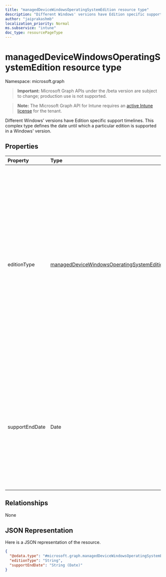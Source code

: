 ```yaml
---
title: "managedDeviceWindowsOperatingSystemEdition resource type"
description: "Different Windows' versions have Edition specific support timelines. This complex type defines the date until which a particular edition is supported in a Windows' version."
author: "jaiprakashmb"
localization_priority: Normal
ms.subservice: "intune"
doc_type: resourcePageType
---
```


# managedDeviceWindowsOperatingSystemEdition resource type

Namespace: microsoft.graph
> **Important:** Microsoft Graph APIs under the /beta version are subject to change; production use is not supported.

> **Note:** The Microsoft Graph API for Intune requires an [active Intune license](https://go.microsoft.com/fwlink/?linkid=839381) for the tenant.


Different Windows' versions have Edition specific support timelines. This complex type defines the date until which a particular edition is supported in a Windows' version.

## Properties
|Property|Type|Description|
|:---|:---|:---|
|editionType|[managedDeviceWindowsOperatingSystemEditionType](../resources/intune-osprovisioninggraphservice-manageddevicewindowsoperatingsystemeditiontype.md)|Windows Operating System releases are available in multiple editions. This property defines the edition type of the Operating System. Possible values are: professional, professionalN, enterprise, enterpriseN, education, educationN, proEducation, proEducationN, proWorkstation, proWorkstationN. Read-only. Possible values are: `professional`, `professionalN`, `enterprise`, `enterpriseN`, `education`, `educationN`, `proEducation`, `proEducationN`, `proWorkstation`, `proWorkstationN`, `unknownFutureValue`.|
|supportEndDate|Date|Indicates the Date until which this Operating System edition type is officially supported. The Timestamp type represents date and time information using ISO 8601 format and is always in Pacific Time Zone (PT). For example, 2014-01-01 would mean '2014-01-01T07:00:00Z' in UTC time. Returned by default. Read-only.|

## Relationships
None

## JSON Representation
Here is a JSON representation of the resource.
<!-- {
  "blockType": "resource",
  "@odata.type": "microsoft.graph.managedDeviceWindowsOperatingSystemEdition"
}
-->
``` json
{
  "@odata.type": "#microsoft.graph.managedDeviceWindowsOperatingSystemEdition",
  "editionType": "String",
  "supportEndDate": "String (Date)"
}
```
